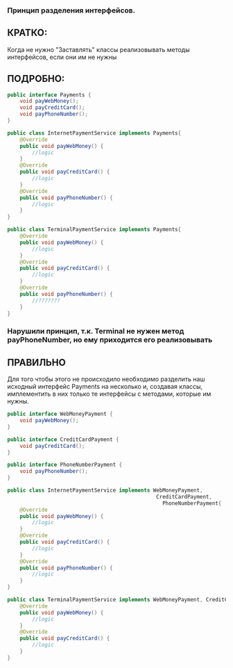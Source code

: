 ### Принцип разделения интерфейсов.

## КРАТКО:
Когда не нужно "Заставлять" классы реализовывать методы интерфейсов, если они им не нужны

## ПОДРОБНО:

```java
public interface Payments {
    void payWebMoney();
    void payCreditCard();
    void payPhoneNumber();
}
```

```java
public class InternetPaymentService implements Payments{
    @Override
    public void payWebMoney() {
        //logic
    }
    @Override
    public void payCreditCard() {
        //logic
    }
    @Override
    public void payPhoneNumber() {
        //logic
    }
}
```

```java
public class TerminalPaymentService implements Payments{
    @Override
    public void payWebMoney() {
        //logic
    }
    @Override
    public void payCreditCard() {
        //logic
    }
    @Override
    public void payPhoneNumber() {
        //???????
    }
}
```
### Нарушили принцип, т.к. Terminal не нужен метод payPhoneNumber, но ему приходится его реализовывать 

## ПРАВИЛЬНО

Для того чтобы этого не происходило необходимо разделить наш исходный интерфейс Payments на несколько и, создавая классы, имплементить в них только те интерфейсы с методами, которые им нужны.
```java
public interface WebMoneyPayment {
    void payWebMoney();
}
```

```java
public interface CreditCardPayment {
    void payCreditCard();
}
```

```java
public interface PhoneNumberPayment {
    void payPhoneNumber();
}
```

```java
public class InternetPaymentService implements WebMoneyPayment,
                                                CreditCardPayment, 
                                                  PhoneNumberPayment{
    @Override
    public void payWebMoney() {
        //logic
    }
    @Override
    public void payCreditCard() {
        //logic
    }
    @Override
    public void payPhoneNumber() {
        //logic
    }
}
```

```java
public class TerminalPaymentService implements WebMoneyPayment, CreditCardPayment{
    @Override
    public void payWebMoney() {
        //logic
    }
    @Override
    public void payCreditCard() {
        //logic
    }
}
```